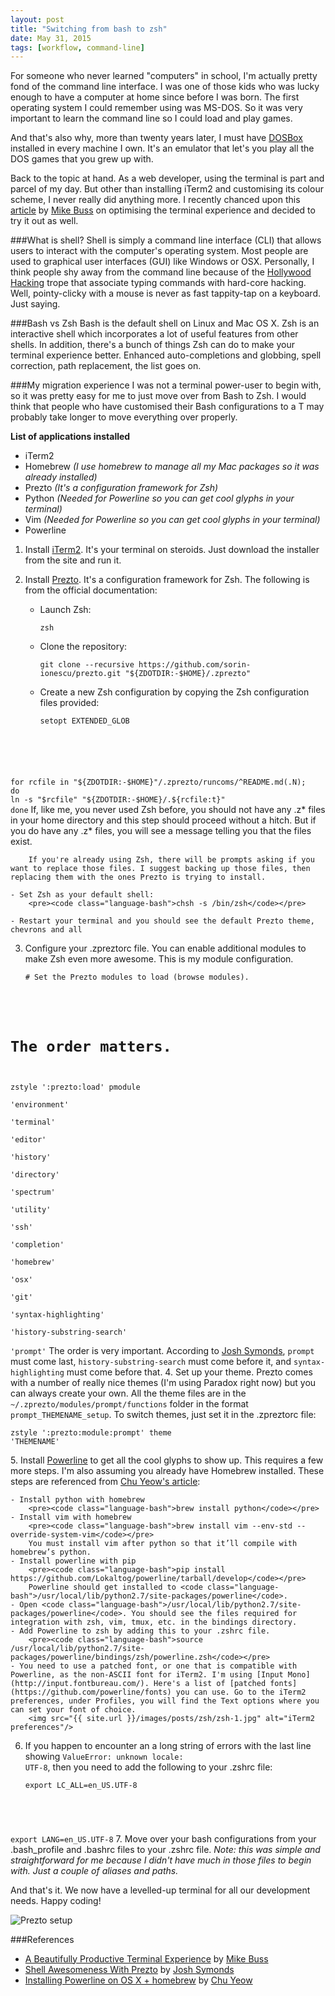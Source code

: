 ```yaml
---
layout: post
title: "Switching from bash to zsh"
date: May 31, 2015
tags: [workflow, command-line]
---
```

For someone who never learned "computers" in school, I'm actually pretty fond of the command line interface. I was one of those kids who was lucky enough to have a computer at home since before I was born. The first operating system I could remember using was MS-DOS. So it was very important to learn the command line so I could load and play games. 

And that's also why, more than twenty years later, I must have [DOSBox](http://www.dosbox.com/) installed in every machine I own. It's an emulator that let's you play all the DOS games that you grew up with. 

Back to the topic at hand. As a web developer, using the terminal is part and parcel of my day. But other than installing iTerm2 and customising its colour scheme, I never really did anything more. I recently chanced upon this [article](http://mikebuss.com/2014/02/02/a-beautiful-productive-terminal-experience/) by [Mike Buss](http://mikebuss.com/) on optimising the terminal experience and decided to try it out as well.

###What is shell?
Shell is simply a command line interface (CLI) that allows users to interact with the computer's operating system. Most people are used to graphical user interfaces (GUI) like Windows or OSX. Personally, I think people shy away from the command line because of the [Hollywood Hacking](http://tvtropes.org/pmwiki/pmwiki.php/Main/HollywoodHacking) trope that associate typing commands with hard-core hacking. Well, pointy-clicky with a mouse is never as fast tappity-tap on a keyboard. Just saying.

###Bash vs Zsh
Bash is the default shell on Linux and Mac OS X. Zsh is an interactive shell which incorporates a lot of useful features from other shells. In addition, there's a bunch of things Zsh can do to make your terminal experience better. Enhanced auto-completions and globbing, spell correction, path replacement, the list goes on.

###My migration experience
I was not a terminal power-user to begin with, so it was pretty easy for me to just move over from Bash to Zsh. I would think that people who have customised their Bash configurations to a T may probably take longer to move everything over properly.

<p class="no-margin"><strong>List of applications installed</strong></p>
<ul>
<li class="no-margin">iTerm2</li>
<li class="no-margin">Homebrew <em>(I use homebrew to manage all my Mac packages so it was already installed)</em></li>
<li class="no-margin">Prezto <em>(It's a configuration framework for Zsh)</em></li>
<li class="no-margin">Python <em>(Needed for Powerline so you can get cool glyphs in your terminal)</em></li>
<li class="no-margin">Vim <em>(Needed for Powerline so you can get cool glyphs in your terminal)</em></li>
<li>Powerline</li>
</ul>

1. Install [iTerm2](https://www.iterm2.com/). It's your terminal on steroids. Just download the installer from the site and run it.
2. Install [Prezto](https://github.com/sorin-ionescu/prezto). It's a configuration framework for Zsh. The following is from the official documentation:

    - Launch Zsh:
        <pre><code class="language-bash">zsh</code></pre>

    - Clone the repository:
        <pre><code class="language-bash">git clone --recursive https://github.com/sorin-ionescu/prezto.git "${ZDOTDIR:-$HOME}/.zprezto"</code></pre>

    - Create a new Zsh configuration by copying the Zsh configuration files provided:
        <pre><code class="language-bash">setopt EXTENDED_GLOB
for rcfile in "${ZDOTDIR:-$HOME}"/.zprezto/runcoms/^README.md(.N); do
  ln -s "$rcfile" "${ZDOTDIR:-$HOME}/.${rcfile:t}"
done</code></pre>
        If, like me, you never used Zsh before, you should not have any .z* files in your home directory and this step should proceed without a hitch. But if you do have any .z* files, you will see a message telling you that the files exist. 

        If you're already using Zsh, there will be prompts asking if you want to replace those files. I suggest backing up those files, then replacing them with the ones Prezto is trying to install.
    
    - Set Zsh as your default shell:
        <pre><code class="language-bash">chsh -s /bin/zsh</code></pre>

    - Restart your terminal and you should see the default Prezto theme, chevrons and all
3. Configure your .zpreztorc file. You can enable additional modules to make Zsh even more awesome. This is my module configuration.
    <pre><code class="language-bash"># Set the Prezto modules to load (browse modules).
# The order matters.
zstyle ':prezto:load' pmodule \
  'environment' \
  'terminal' \
  'editor' \
  'history' \
  'directory' \
  'spectrum' \
  'utility' \
  'ssh' \
  'completion' \
  'homebrew' \
  'osx' \
  'git' \
  'syntax-highlighting' \
  'history-substring-search' \
  'prompt'</code></pre>
  The order is very important. According to [Josh Symonds](http://joshsymonds.com/blog/2014/06/12/shell-awesomeness-with-prezto/), <code class="language-bash">prompt</code> must come last, <code class="language-bash">history-substring-search</code> must come before it, and <code class="language-bash">syntax-highlighting</code> must come before that.
4. Set up your theme. Prezto comes with a number of really nice themes (I'm using Paradox right now) but you can always create your own. All the theme files are in the <code class="language-bash">~/.zprezto/modules/prompt/functions</code> folder in the format <code class="language-bash">prompt_THEMENAME_setup</code>. To switch themes, just set it in the .zpreztorc file:
    <pre><code class="language-bash">zstyle ':prezto:module:prompt' theme 'THEMENAME'</code></pre>
5. Install [Powerline](https://github.com/powerline/powerline) to get all the cool glyphs to show up. This requires a few more steps. I'm also assuming you already have Homebrew installed. These steps are referenced from [Chu Yeow's article](http://blog.codefront.net/2013/10/27/installing-powerline-on-os-x-homebrew/):

    - Install python with homebrew
        <pre><code class="language-bash">brew install python</code></pre>
    - Install vim with homebrew
        <pre><code class="language-bash">brew install vim --env-std --override-system-vim</code></pre>
        You must install vim after python so that it’ll compile with homebrew’s python.
    - Install powerline with pip
        <pre><code class="language-bash">pip install https://github.com/Lokaltog/powerline/tarball/develop</code></pre>
        Powerline should get installed to <code class="language-bash">/usr/local/lib/python2.7/site-packages/powerline</code>.
    - Open <code class="language-bash">/usr/local/lib/python2.7/site-packages/powerline</code>. You should see the files required for integration with zsh, vim, tmux, etc. in the bindings directory.
    - Add Powerline to zsh by adding this to your .zshrc file.
        <pre><code class="language-bash">source /usr/local/lib/python2.7/site-packages/powerline/bindings/zsh/powerline.zsh</code></pre>
    - You need to use a patched font, or one that is compatible with Powerline, as the non-ASCII font for iTerm2. I'm using [Input Mono](http://input.fontbureau.com/). Here's a list of [patched fonts](https://github.com/powerline/fonts) you can use. Go to the iTerm2 preferences, under Profiles, you will find the Text options where you can set your font of choice.
        <img src="{{ site.url }}/images/posts/zsh/zsh-1.jpg" alt="iTerm2 preferences"/>
6. If you happen to encounter an a long string of errors with the last line showing <code class="language-bash">ValueError: unknown locale: UTF-8</code>, then you need to add the following to your .zshrc file:
    <pre><code class="language-bash">export LC_ALL=en_US.UTF-8
export LANG=en_US.UTF-8</code></pre>
7. Move over your bash configurations from your .bash_profile and .bashrc files to your .zshrc file. *Note: this was simple and straightforward for me because I didn't have much in those files to begin with. Just a couple of aliases and paths.*

And that's it. We now have a levelled-up terminal for all our development needs. Happy coding!

<img src="{{ site.url }}/images/posts/zsh/zsh-2.jpg" alt="Prezto setup"/>

###References
<ul>
  <li class="no-margin"><a href="http://mikebuss.com/2014/02/02/a-beautiful-productive-terminal-experience/">A Beautifully Productive Terminal Experience</a> by <a href="http://mikebuss.com/">Mike Buss</a></li>
  <li class="no-margin"><a href="http://joshsymonds.com/blog/2014/06/12/shell-awesomeness-with-prezto/">Shell Awesomeness With Prezto</a> by <a href="http://joshsymonds.com/">Josh Symonds</a></li>
  <li><a href="http://blog.codefront.net/2013/10/27/installing-powerline-on-os-x-homebrew/">Installing Powerline on OS X + homebrew</a> by <a href="http://blog.codefront.net/">Chu Yeow</a></li>
</ul>
